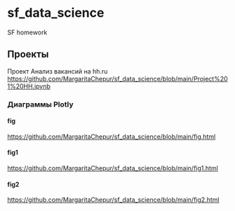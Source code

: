 # sf_data_science
SF homework
## Проекты
Проект Анализ вакансий на hh.ru
https://github.com/MargaritaChepur/sf_data_science/blob/main/Project%201%20HH.ipynb
### Диаграммы Plotly
#### fig
https://github.com/MargaritaChepur/sf_data_science/blob/main/fig.html
#### fig1
https://github.com/MargaritaChepur/sf_data_science/blob/main/fig1.html
#### fig2
https://github.com/MargaritaChepur/sf_data_science/blob/main/fig2.html
